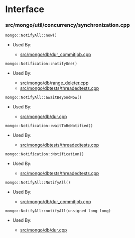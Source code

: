 
# Interface

### src/mongo/util/concurrency/synchronization.cpp

<div></div>

    mongo::NotifyAll::now()

- Used By:

    - [src/mongo/db/dur\_commitjob.cpp](../../../journaling)

<div></div>

    mongo::Notification::notifyOne()

- Used By:

    - [src/mongo/db/range\_deleter.cpp](../../../sharding)
    - [src/mongo/dbtests/threadedtests.cpp](../../../unit\_tests)

<div></div>

    mongo::NotifyAll::awaitBeyondNow()

- Used By:

    - [src/mongo/db/dur.cpp](../../../journaling)

<div></div>

    mongo::Notification::waitToBeNotified()

- Used By:

    - [src/mongo/dbtests/threadedtests.cpp](../../../unit\_tests)

<div></div>

    mongo::Notification::Notification()

- Used By:

    - [src/mongo/dbtests/threadedtests.cpp](../../../unit\_tests)

<div></div>

    mongo::NotifyAll::NotifyAll()

- Used By:

    - [src/mongo/db/dur\_commitjob.cpp](../../../journaling)

<div></div>

    mongo::NotifyAll::notifyAll(unsigned long long)

- Used By:

    - [src/mongo/db/dur.cpp](../../../journaling)

